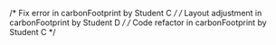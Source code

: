 /* Fix error in carbonFootprint by Student C */
/* Layout adjustment in carbonFootprint by Student D */
/* Code refactor in carbonFootprint by Student C */

